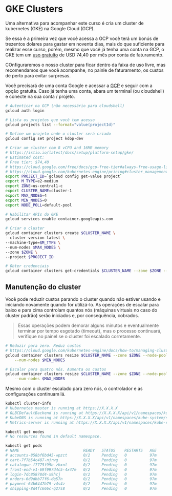 # GKE Clusters

Uma alternativa para acompanhar este curso é cria um cluster de kubernetes (GKE) na Google Cloud (GCP).

Se essa é a primeira vez que você acessa a GCP você terá um bonús de trezentos dolares para gastar em noventa dias, mais do que suficiente para realizar esse curso, porém, mesmo que você já tenha uma conta na GCP, o GKE tem um [uso gratuíto](https://cloud.google.com/free/docs/gcp-free-tier#always-free-usage-limits) de USD 74,40 por mês por conta de faturamento.

COnfiguraremos o nosso cluster para ficar dentro da faixa de uso livre, mas recomendamos que você acompanhe, no painle de faturamento, os custos de perto para evitar surpresas.

Você precisará de uma conta Google e acessar a [GCP](https://cloud.google.com/) e seguir com a opção gratuita. Caso já tenha uma conta, abara um terminal (ou cloudshell) e conecte na sua conta / projeto.

```bash
# Autenticar na GCP (não necessário para cloudshell)
gcloud auth login

# Lista os projetos que você tem acesso
gcloud projects list --format="value(projectId)"

# Define um projeto onde o cluster será criado
gcloud config set project kdop-dev

# Criar um cluster com 8 vCPU and 16MB memory
# https://istio.io/latest/docs/setup/platform-setup/gke/
# Estimated cost: 
# Free tier: $74,40
# https://cloud.google.com/free/docs/gcp-free-tier#always-free-usage-limits
# https://cloud.google.com/kubernetes-engine/pricing#cluster_management_fee_and_free_tier
export PROJECT_ID=`gcloud config get-value project`
export M_TYPE=e2-medium
export ZONE=us-central1-c
export CLUSTER_NAME=cluster-1
export MAX_NODES=4
export MIN_NODES=0
export NODE_POLL=default-pool

# Habilitar APIs do GKE 
gcloud services enable container.googleapis.com

# Criar o cluster
gcloud container clusters create $CLUSTER_NAME \
--cluster-version latest \
--machine-type=$M_TYPE \
--num-nodes $MAX_NODES \
--zone $ZONE \
--project $PROJECT_ID

# Obter credenciais
gcloud container clusters get-credentials $CLUSTER_NAME --zone $ZONE --project $PROJECT_ID
```

## Manutenção do cluster

Você pode reduzir custos parando o cluster quando não estiver usando e iniciando novamente quando for utilizá-lo. As operações de escalar para baixo e para cima controlam quantos nós (máquinas virtuais no caso do cluster padrão) serão iniciados e, por consequência, cobrados.

> Essas operações podem demorar alguns minutos e eventualmente terminar por tempo esgotado (timeout), mas o processo continuará, verifique no painel se o cluster foi escalado corretamente.

```bash
# Reduzir para zero. Reduz custos
# https://cloud.google.com/kubernetes-engine/docs/how-to/managing-clusters#resizing_clusters
gcloud container clusters resize $CLUSTER_NAME --zone $ZONE --node-pool $NODE_POLL \
    --num-nodes $MIN_NODES

# Escalar para quatro nós. Aumenta os custos
gcloud container clusters resize $CLUSTER_NAME --zone $ZONE --node-pool $NODE_POLL \
    --num-nodes $MAX_NODES
```

Mesmo com o cluster escalado para zero nós, o controlador e as configurações continuam lá.

```bash
kubectl cluster-info
# Kubernetes master is running at https://X.X.X.X
# GLBCDefaultBackend is running at https://X.X.X.X/api/v1/namespaces/kube-system/services/default-http-backend:http/proxy
# KubeDNS is running at https://X.X.X.X/api/v1/namespaces/kube-system/services/kube-dns:dns/proxy
# Metrics-server is running at https://X.X.X.X/api/v1/namespaces/kube-system/services/https:metrics-server:/proxy

kubectl get nodes
# No resources found in default namespace.

kubectl get pods
# NAME                            READY   STATUS    RESTARTS   AGE
# accounts-858bf6bd45-wpzct       0/2     Pending   0          97m
# cart-7f7b54c487-njrwg           0/2     Pending   0          97m
# catalogue-f7775f99b-zhxnl       0/2     Pending   0          97m
# front-end-v1-69f997d4c5-4x47m   0/2     Pending   0          97m
# login-7dc85878d4-x9hcj          0/2     Pending   0          97m
# orders-6d9dbb77f6-dq57n         0/2     Pending   0          97m
# payment-64b6447b79-v4s4z        0/2     Pending   0          97m
# shipping-8d4fc666c-q27s8        0/2     Pending   0          97m
```
